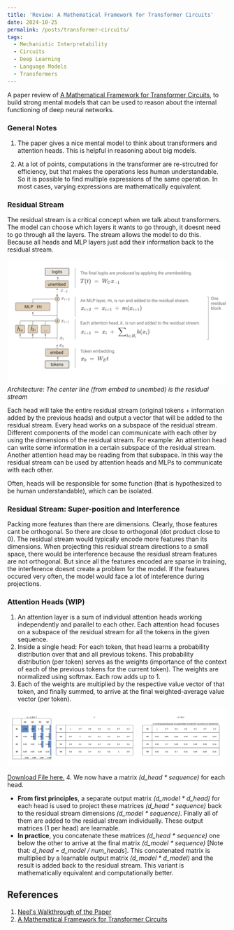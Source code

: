 ```yaml
---
title: 'Review: A Mathematical Framework for Transformer Circuits'
date: 2024-10-25
permalink: /posts/transformer-circuits/
tags:
  - Mechanistic Interpretability
  - Circuits
  - Deep Learning
  - Language Models
  - Transformers
---
```


A paper review of [A Mathematical Framework for Transformer Circuits](https://transformer-circuits.pub/2021/framework/index.html), to build strong mental models that can be used to reason about the internal functioning of deep neural networks.

### General Notes
1. The paper gives a nice mental model to think about transformers and attention heads. This is helpful in reasoning about big models.

2. At a lot of points, computations in the transformer are re-strcutred for efficiency, but that makes the operations less human understandable. So it is possible to find multiple expressions of the same operation. In most cases, varying expressions are mathematically equivalent.



### Residual Stream

The residual stream is a critical concept when we talk about transformers. The model can choose which layers it wants to go through, it doesnt need to go through all the layers. The stream allows the model to do this. Because all heads and MLP layers just add their information back to the residual stream. 


![Transformer Architecture](/images/blogs/architecture.png)
_Architecture: The center line (from embed to unembed) is the residual stream_

Each head will take the entire residual stream (original tokens + information added by the previous heads) and output a vector that will be added to the residual stream. Every head works on a subspace of the residual stream. Different components of the model can communicate with each other by using the dimensions of the residual stream. For example: An attention head can write some information in a certain subspace of the residual stream. Another attention head may be reading from that subspace. In this way the residual stream can be used by attention heads and MLPs to communicate with each other.

Often, heads will be responsible for some function (that is hypothesized to be human understandable), which can be isolated. 

### Residual Stream: Super-position and Interference
Packing more features than there are dimensions. Clearly, those features cant be orthogonal. So there are close to orthogonal (dot product close to 0). The residual stream would typically encode more features than its dimensions. When projecting this residual stream directions to a small space, there would be interference because the residual stream features are not orthogonal. But since all the features encoded are sparse in training, the interference doesnt create a problem for the model. If the features occured very often, the model would face a lot of inteference during projections.

### Attention Heads (WIP)


1. An attention layer is a sum of individual attention heads working independently and parallel to each other. Each attention head focuses on a subspace of the residual stream for all the tokens in the given sequence.
2. Inside a single head: For each token, that head learns a probability distribution over that and all previous tokens. This probability distribution (per token) serves as the weights (importance of the context of each of the previous tokens for the current token). The weights are normalized using softmax. Each row adds up to 1.
3. Each of the weights are multiplied by the respective value vector of that token, and finally summed, to arrive at the final weighted-average value vector (per token).

![Attention Visual](/images/blogs/attention_visual.png)

[Download File here.](https://pratik-doshi-99.github.io/files/attention_visual.xlsx)
4. We now have a matrix _(d_head * sequence)_ for each head.
   * **From first principles**, a separate output matrix _(d_model * d_head)_ for each head is used to project these matrices _(d_head * sequence)_ back to the residual stream dimensions _(d_model * sequence)_. Finally all of them are added to the residual stream individually. These output matrices (1 per head) are learnable.
   * **In practice**, you concatenate these matrices _(d_head * sequence)_ one below the other to arrive at the final matrix _(d_model * sequence)_ [Note that: _d_head = d_model / num_heads_]. This concatenated matrix is multiplied by a learnable output matrix _(d_model * d_model)_ and the result is added back to the residual stream. This variant is mathematically equivalent and computationally better.












## References
1. [Neel's Walkthrough of the Paper](https://youtu.be/KV5gbOmHbjU?si=AybyWlRCTxAFhuqO)
2. [A Mathematical Framework for Transformer Circuits](https://transformer-circuits.pub/2021/framework/index.html)

